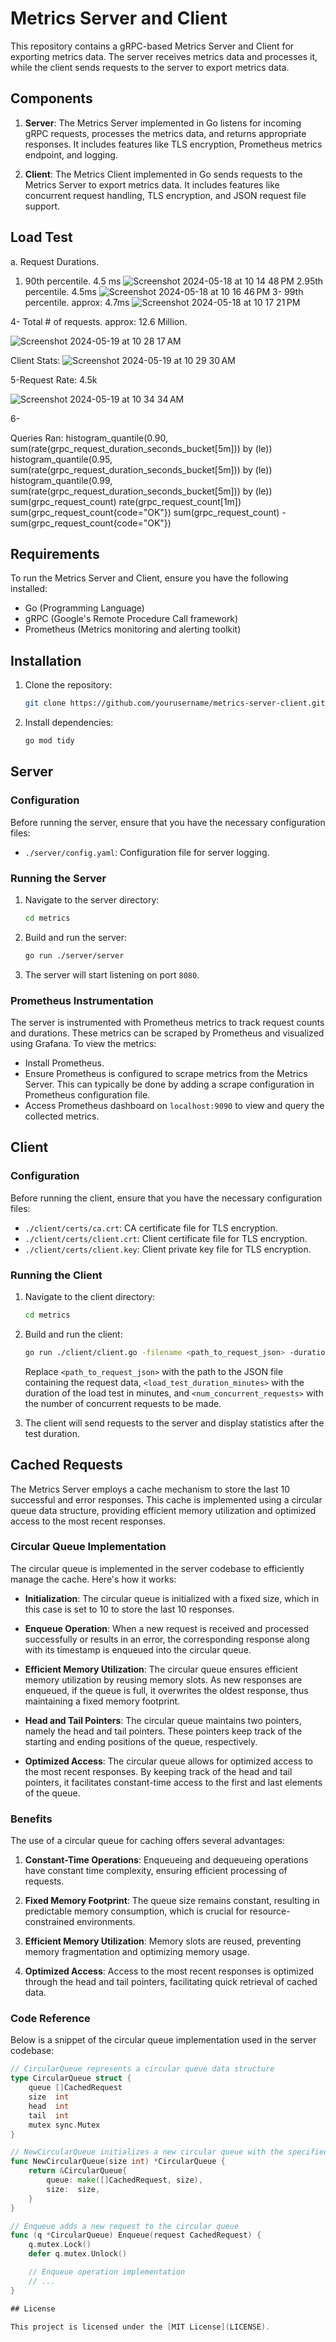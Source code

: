 # Metrics Server and Client

This repository contains a gRPC-based Metrics Server and Client for exporting metrics data. The server receives metrics data and processes it, while the client sends requests to the server to export metrics data.

## Components

1. **Server**: The Metrics Server implemented in Go listens for incoming gRPC requests, processes the metrics data, and returns appropriate responses. It includes features like TLS encryption, Prometheus metrics endpoint, and logging.

2. **Client**: The Metrics Client implemented in Go sends requests to the Metrics Server to export metrics data. It includes features like concurrent request handling, TLS encryption, and JSON request file support.

## Load Test
a. Request Durations.
1. 90th percentile. 4.5 ms
   ![Screenshot 2024-05-18 at 10 14 48 PM](https://github.com/badarosama/metrics/assets/549487/5c630b00-b3c2-4157-a0ef-acde953c565d)
2.95th percentile. 4.5ms
   ![Screenshot 2024-05-18 at 10 16 46 PM](https://github.com/badarosama/metrics/assets/549487/62c8dd00-00f3-4a44-9a44-33a492528bc1)
3- 99th percentile. approx: 4.7ms
![Screenshot 2024-05-18 at 10 17 21 PM](https://github.com/badarosama/metrics/assets/549487/53fb8379-f0a6-4e24-8e01-4a400d954dc3)



4- Total # of requests. approx: 12.6 Million.

![Screenshot 2024-05-19 at 10 28 17 AM](https://github.com/badarosama/metrics/assets/549487/a1caf604-8fd4-442c-8c5f-1d6e09c2fc36)

Client Stats:
![Screenshot 2024-05-19 at 10 29 30 AM](https://github.com/badarosama/metrics/assets/549487/a8438b4e-b58d-4eb3-a535-1303ee9d5713)

5-Request Rate: 4.5k

![Screenshot 2024-05-19 at 10 34 34 AM](https://github.com/badarosama/metrics/assets/549487/562b3b61-cf4f-4835-aaac-96dbdd4808c6)

6- 

Queries Ran:
histogram_quantile(0.90, sum(rate(grpc_request_duration_seconds_bucket[5m])) by (le))
histogram_quantile(0.95, sum(rate(grpc_request_duration_seconds_bucket[5m])) by (le))
histogram_quantile(0.99, sum(rate(grpc_request_duration_seconds_bucket[5m])) by (le))
sum(grpc_request_count)
rate(grpc_request_count[1m])
sum(grpc_request_count{code="OK"})
sum(grpc_request_count) - sum(grpc_request_count{code="OK"})

## Requirements

To run the Metrics Server and Client, ensure you have the following installed:

- Go (Programming Language)
- gRPC (Google's Remote Procedure Call framework)
- Prometheus (Metrics monitoring and alerting toolkit)

## Installation

1. Clone the repository:

    ```bash
    git clone https://github.com/yourusername/metrics-server-client.git
    ```

2. Install dependencies:

    ```bash
    go mod tidy
    ```

## Server

### Configuration

Before running the server, ensure that you have the necessary configuration files:

- `./server/config.yaml`: Configuration file for server logging.

### Running the Server

1. Navigate to the server directory:

    ```bash
    cd metrics
    ```

2. Build and run the server:

    ```bash
    go run ./server/server
    ```

3. The server will start listening on port `8080`.

### Prometheus Instrumentation

The server is instrumented with Prometheus metrics to track request counts and durations. These metrics can be scraped by Prometheus and visualized using Grafana. To view the metrics:

- Install Prometheus.
- Ensure Prometheus is configured to scrape metrics from the Metrics Server. This can typically be done by adding a scrape configuration in Prometheus configuration file.
- Access Prometheus dashboard on `localhost:9090` to view and query the collected metrics.

## Client

### Configuration

Before running the client, ensure that you have the necessary configuration files:

- `./client/certs/ca.crt`: CA certificate file for TLS encryption.
- `./client/certs/client.crt`: Client certificate file for TLS encryption.
- `./client/certs/client.key`: Client private key file for TLS encryption.

### Running the Client

1. Navigate to the client directory:

    ```bash
    cd metrics
    ```

2. Build and run the client:

    ```bash
    go run ./client/client.go -filename <path_to_request_json> -duration <load_test_duration_seconds> -concurrent <num_concurrent_requests>
    ```

    Replace `<path_to_request_json>` with the path to the JSON file containing the request data, `<load_test_duration_minutes>` with the duration of the load test in minutes, and `<num_concurrent_requests>` with the number of concurrent requests to be made.

3. The client will send requests to the server and display statistics after the test duration.

## Cached Requests

The Metrics Server employs a cache mechanism to store the last 10 successful and error responses. This cache is implemented using a circular queue data structure, providing efficient memory utilization and optimized access to the most recent responses.

### Circular Queue Implementation

The circular queue is implemented in the server codebase to efficiently manage the cache. Here's how it works:

- **Initialization**: The circular queue is initialized with a fixed size, which in this case is set to 10 to store the last 10 responses.

- **Enqueue Operation**: When a new request is received and processed successfully or results in an error, the corresponding response along with its timestamp is enqueued into the circular queue.

- **Efficient Memory Utilization**: The circular queue ensures efficient memory utilization by reusing memory slots. As new responses are enqueued, if the queue is full, it overwrites the oldest response, thus maintaining a fixed memory footprint.

- **Head and Tail Pointers**: The circular queue maintains two pointers, namely the head and tail pointers. These pointers keep track of the starting and ending positions of the queue, respectively.

- **Optimized Access**: The circular queue allows for optimized access to the most recent responses. By keeping track of the head and tail pointers, it facilitates constant-time access to the first and last elements of the queue.

### Benefits

The use of a circular queue for caching offers several advantages:

1. **Constant-Time Operations**: Enqueueing and dequeueing operations have constant time complexity, ensuring efficient processing of requests.

2. **Fixed Memory Footprint**: The queue size remains constant, resulting in predictable memory consumption, which is crucial for resource-constrained environments.

3. **Efficient Memory Utilization**: Memory slots are reused, preventing memory fragmentation and optimizing memory usage.

4. **Optimized Access**: Access to the most recent responses is optimized through the head and tail pointers, facilitating quick retrieval of cached data.

### Code Reference

Below is a snippet of the circular queue implementation used in the server codebase:

```go
// CircularQueue represents a circular queue data structure
type CircularQueue struct {
    queue []CachedRequest
    size  int
    head  int
    tail  int
    mutex sync.Mutex
}

// NewCircularQueue initializes a new circular queue with the specified size
func NewCircularQueue(size int) *CircularQueue {
    return &CircularQueue{
        queue: make([]CachedRequest, size),
        size:  size,
    }
}

// Enqueue adds a new request to the circular queue
func (q *CircularQueue) Enqueue(request CachedRequest) {
    q.mutex.Lock()
    defer q.mutex.Unlock()

    // Enqueue operation implementation
    // ...
}

## License

This project is licensed under the [MIT License](LICENSE).
